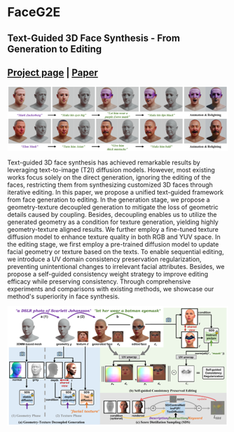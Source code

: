 # FaceG2E
## Text-Guided 3D Face Synthesis - From Generation to Editing
## [Project page](https://FaceG2E.github.io) | [Paper](https://arxiv.org/abs/tbu)


![](assets/teaser.png)



Text-guided 3D face synthesis has achieved remarkable results by leveraging text-to-image (T2I) diffusion models. However, most existing works focus solely on the direct generation, ignoring the editing of the faces, restricting them from synthesizing customized 3D faces through iterative editing. In this paper, we propose a unified text-guided framework from face generation to editing. In the generation stage, we propose a geometry-texture decoupled generation to mitigate the loss of geometric details caused by coupling. Besides, decoupling enables us to utilize the generated geometry as a condition for texture generation, yielding highly geometry-texture aligned results. We further employ a fine-tuned texture diffusion model to enhance texture quality in both RGB and YUV space. In the editing stage, we first employ a pre-trained diffusion model to update facial geometry or texture based on the texts. To enable sequential editing, we introduce a UV domain consistency preservation regularization, preventing unintentional changes to irrelevant facial attributes. Besides, we propose a self-guided consistency weight strategy to improve editing efficacy while preserving consistency. Through comprehensive experiments and comparisons with existing methods, we showcase our method's superiority in face synthesis.

<div style="display: flex; justify-content: center;">
    <img src="assets/overview.png" width="640px"/></a>
</div>